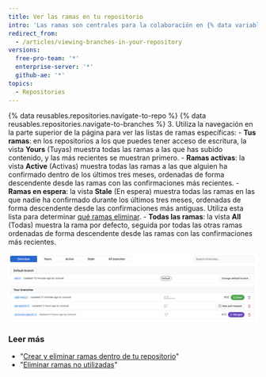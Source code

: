 ```yaml
---
title: Ver las ramas en tu repositorio
intro: 'Las ramas son centrales para la colaboración en {% data variables.product.product_name %}, y la mejor manera de verlas es en la pagina de ramas.'
redirect_from:
  - /articles/viewing-branches-in-your-repository
versions:
  free-pro-team: '*'
  enterprise-server: '*'
  github-ae: '*'
topics:
  - Repositories
---
```


{% data reusables.repositories.navigate-to-repo %}
{% data reusables.repositories.navigate-to-branches %}
3. Utiliza la navegación en la parte superior de la página para ver las listas de ramas específicas:
    - **Tus ramas**: en los repositorios a los que puedes tener acceso de escritura, la vista **Yours** (Tuyas) muestra todas las ramas a las que has subido contenido, y las más recientes se muestran primero.
    - **Ramas activas**: la vista **Active** (Activas) muestra todas las ramas a las que alguien ha confirmado dentro de los últimos tres meses, ordenadas de forma descendente desde las ramas con las confirmaciones más recientes.
    - **Ramas en espera**: la vista **Stale** (En espera) muestra todas las ramas en las que nadie ha confirmado durante los últimos tres meses, ordenadas de forma descendente desde las confirmaciones más antiguas. Utiliza esta lista para determinar [qué ramas eliminar](/articles/creating-and-deleting-branches-within-your-repository).
    - **Todas las ramas**: la vista **All** (Todas) muestra la rama por defecto, seguida por todas las otras ramas ordenadas de forma descendente desde las ramas con las confirmaciones más recientes.

![La página de ramas para el repositorio Atom](/assets/images/help/branches/branches-overview-atom.png)

### Leer más

- "[Crear y eliminar ramas dentro de tu repositorio](/articles/creating-and-deleting-branches-within-your-repository/)"
- "[Eliminar ramas no utilizadas](/articles/deleting-unused-branches)"
